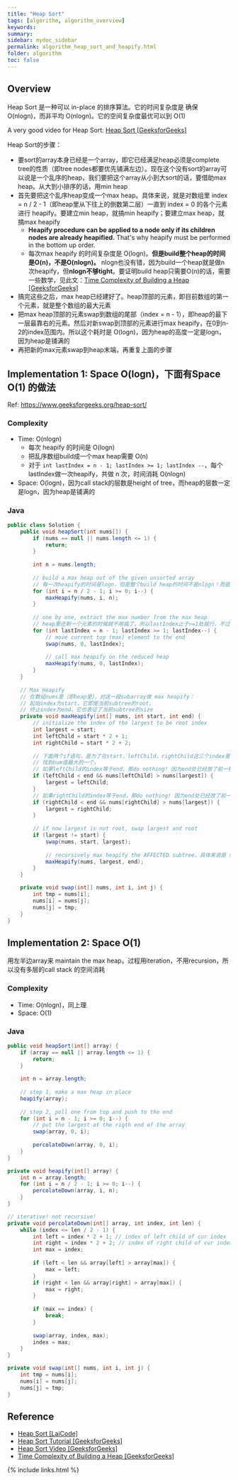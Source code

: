 ```yaml
---
title: "Heap Sort"
tags: [algorithm, algorithm_overview]
keywords:
summary:
sidebar: mydoc_sidebar
permalink: algorithm_heap_sort_and_heapify.html
folder: algorithm
toc: false
---
```


## Overview
Heap Sort 是一种可以 in-place 的排序算法。它的时间复杂度是 确保 O(nlogn)，而非平均 O(nlogn)。它的空间复杂度最优可以到 O(1)

A very good video for Heap Sort: [Heap Sort [GeeksforGeeks]](https://www.youtube.com/watch?v=MtQL_ll5KhQ)

Heap Sort的步骤：
* 要sort的array本身已经是一个array，即它已经满足heap必须是complete tree的性质（即tree nodes都要优先铺满左边）。现在这个没有sort的array可以说是一个乱序的heap，我们要把这个array从小到大sort的话，要借助max heap。从大到小排序的话，用min heap
* 首先要把这个乱序heap变成一个max heap。具体来说，就是对数组里 index = n / 2 - 1（即heap里从下往上的倒数第二层）一直到 index = 0 的各个元素 进行 heapify。要建立min heap，就搞min heapify；要建立max heap，就搞max heapify
  * **Heapify procedure can be applied to a node only if its children nodes are already heapified.** That's why heapify must be performed in the bottom up order.
  * 每次max heapify 的时间复杂度是 O(logn)。**但是build整个heap的时间是O(n)，不是O(nlogn)。** nlogn也没有错，因为build一个heap就是做n次heapify，但**nlogn不够tight**。要证明build heap只需要O(n)的话，需要一些数学，见此文：[Time Complexity of Building a Heap [GeeksforGeeks]](https://www.geeksforgeeks.org/time-complexity-of-building-a-heap/)
* 搞完这些之后，max heap已经建好了。heap顶部的元素，即目前数组的第一个元素，就是整个数组的最大元素
* 把max heap顶部的元素swap到数组的尾部（index = n - 1），即heap的最下一层最靠右的元素。然后对新swap到顶部的元素进行max heapify，在0到n-2的index范围内。所以这个耗时是 O(logn)，因为heap的高度一定是logn，因为heap是铺满的
* 再把新的max元素swap到heap末端，再重复上面的步骤

## Implementation 1: Space O(logn)，下面有Space O(1) 的做法
Ref: https://www.geeksforgeeks.org/heap-sort/

### Complexity
* Time: O(nlogn)
  * 每次 heapify 的时间是 O(logn)
  * 把乱序数组build成一个max heap需要 O(n)
  * 对于 `int lastIndex = n - 1; lastIndex >= 1; lastIndex --`，每个lastIndex做一次heapify，共做 n 次，时间消耗 O(nlogn)
* Space: O(logn)，因为call stack的层数是height of tree，而heap的层数一定是logn，因为heap是铺满的

### Java
```java
public class Solution {
    public void heapSort(int nums[]) {
        if (nums == null || nums.length <= 1) {
            return;
        }
        
        int n = nums.length;
        
        // build a max heap out of the given unsorted array
        // 每一次heapify的时间是logn，但是整个build heap的时间不是nlogn！而是n！证明见上文
        for (int i = n / 2 - 1; i >= 0; i--) {
            maxHeapify(nums, i, n);
        }
        
        // one by one, extract the max number from the max heap
        // heap里还剩一个元素的时候就不用搞了，所以lastIndex止于>=1处就行，不过写0也不会错
        for (int lastIndex = n - 1; lastIndex >= 1; lastIndex--) {
            // move current top (max) element to the end
            swap(nums, 0, lastIndex);
            
            // call max heapify on the reduced heap
            maxHeapify(nums, 0, lastIndex);
        }
    }
    
    // Max Heapify
    // 在数组nums里（即heap里），对这一段subarray做 max heapify：
    // 起始index为start，它即是当前subtree的root，
    // 终止index为end，它也表征了当前subtree的size
    private void maxHeapify(int[] nums, int start, int end) {
        // initialize the index of the largest to be root index
        int largest = start;
        int leftChild = start * 2 + 1;
        int rightChild = start * 2 + 2;
        
        // 下面两个if语句，是为了在start，leftChild，rightChild这三个index里，
        // 找到num值最大的一个。
        // 如果leftChild的index等于end，那do nothing! 因为end处已经放了前一轮的max
        if (leftChild < end && nums[leftChild] > nums[largest]) {
            largest = leftChild;
        }
        // 如果rightChild的index等于end，那do nothing! 因为end处已经放了前一轮的max
        if (rightChild < end && nums[rightChild] > nums[largest]) {
            largest = rightChild;
        }
        
        // if now largest is not root, swap largest and root
        if (largest != start) {
            swap(nums, start, largest);
            
            // recursively max heapify the AFFECTED subtree，具体来说是 start后移，end不变
            maxHeapify(nums, largest, end);
        }
    }

    private void swap(int[] nums, int i, int j) {
        int tmp = nums[i];
        nums[i] = nums[j];
        nums[j] = tmp;
    }
}
```

## Implementation 2: Space O(1)
用左半边array来 maintain the max heap。过程用iteration，不用recursion，所以没有多层的call stack 的空间消耗

### Complexity
* Time: O(nlogn)，同上理
* Space: O(1)

### Java
```java
public void heapSort(int[] array) {
    if (array == null || array.length <= 1) {
        return;
    }
    
    int n = array.length;
    
    // step 1, make a max heap in place
    heapify(array);
    
    // step 2, poll one from top and push to the end
    for (int i = n - 1; i >= 0; i--) {
        // put the largest at the rigth end of the array
        swap(array, 0, i);
        
        percolateDown(array, 0, i);
    }
}

private void heapify(int[] array) {
    int n = array.length;
    for (int i = n / 2 - 1; i >= 0; i--) {
        percolateDown(array, i, n);
    }
}

// iterative! not recursive!
private void percolateDown(int[] array, int index, int len) {
    while (index <= len / 2 - 1) {
        int left = index * 2 + 1; // index of left child of cur index
        int right = index * 2 + 2; // index of right child of cur index
        int max = index;
        
        if (left < len && array[left] > array[max]) {
            max = left;
        }
        if (right < len && array[right] > array[max]) {
            max = right;
        }
        
        if (max == index) {
            break;
        }
        
        swap(array, index, max);
        index = max;
    }
}

private void swap(int[] nums, int i, int j) {
    int tmp = nums[i];
    nums[i] = nums[j];
    nums[j] = tmp;
}
```

## Reference
* [Heap Sort [LaiCode]](https://app.laicode.io/app/problem/328)
* [Heap Sort Tutorial [GeeksforGeeks]](https://www.geeksforgeeks.org/heap-sort/)
* [Heap Sort Video [GeeksforGeeks]](https://www.youtube.com/watch?v=MtQL_ll5KhQ)
* [Time Complexity of Building a Heap [GeeksforGeeks]](https://www.geeksforgeeks.org/time-complexity-of-building-a-heap/)

{% include links.html %}

